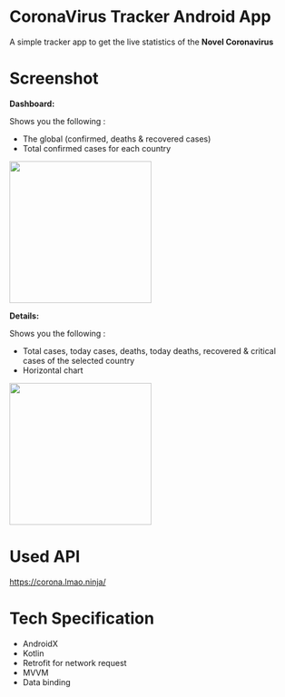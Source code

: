 # CoronaVirus Tracker Android App

A simple tracker app to get the live statistics of the **Novel Coronavirus**

# Screenshot 

**Dashboard:** 

Shows you the following :
* The global (confirmed, deaths & recovered cases)
* Total confirmed cases for each country

<img src="https://i.imgur.com/8X4EeZS.jpg" width="250">

**Details:** 

Shows you the following :
* Total cases, today cases, deaths, today deaths, recovered & critical cases of the selected country
* Horizontal chart

<img src="https://i.imgur.com/cQ0p8cr.jpg" width="250">


# Used API  

https://corona.lmao.ninja/ 

#  Tech Specification
- AndroidX
- Kotlin
- Retrofit for network request
- MVVM
- Data binding
